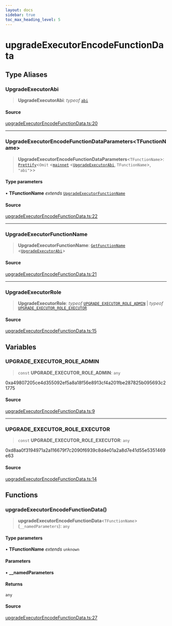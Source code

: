 ```yaml
---
layout: docs
sidebar: true
toc_max_heading_level: 5
---
```


# upgradeExecutorEncodeFunctionData

## Type Aliases

### UpgradeExecutorAbi

> **UpgradeExecutorAbi**: *typeof* [`abi`](contracts.md#abi-9)

#### Source

[upgradeExecutorEncodeFunctionData.ts:20](https://github.com/offchainlabs/arbitrum-orbit-sdk/blob/fa20b8d23170b5196c4c9cdb5fc2dfefa349f1c8/src/upgradeExecutorEncodeFunctionData.ts#L20)

***

### UpgradeExecutorEncodeFunctionDataParameters\<TFunctionName\>

> **UpgradeExecutorEncodeFunctionDataParameters**\<`TFunctionName`\>: [`Prettify`](types/utils.md#prettifyt)\<`Omit` \<[`mainnet`](chains.md#mainnet) \<[`UpgradeExecutorAbi`](upgradeExecutorEncodeFunctionData.md#upgradeexecutorabi), `TFunctionName`\>, `"abi"`\>\>

#### Type parameters

• **TFunctionName** *extends* [`UpgradeExecutorFunctionName`](upgradeExecutorEncodeFunctionData.md#upgradeexecutorfunctionname)

#### Source

[upgradeExecutorEncodeFunctionData.ts:22](https://github.com/offchainlabs/arbitrum-orbit-sdk/blob/fa20b8d23170b5196c4c9cdb5fc2dfefa349f1c8/src/upgradeExecutorEncodeFunctionData.ts#L22)

***

### UpgradeExecutorFunctionName

> **UpgradeExecutorFunctionName**: [`GetFunctionName`](types/utils.md#getfunctionnametabi) \<[`UpgradeExecutorAbi`](upgradeExecutorEncodeFunctionData.md#upgradeexecutorabi)\>

#### Source

[upgradeExecutorEncodeFunctionData.ts:21](https://github.com/offchainlabs/arbitrum-orbit-sdk/blob/fa20b8d23170b5196c4c9cdb5fc2dfefa349f1c8/src/upgradeExecutorEncodeFunctionData.ts#L21)

***

### UpgradeExecutorRole

> **UpgradeExecutorRole**: *typeof* [`UPGRADE_EXECUTOR_ROLE_ADMIN`](upgradeExecutorEncodeFunctionData.md#upgrade_executor_role_admin) \| *typeof* [`UPGRADE_EXECUTOR_ROLE_EXECUTOR`](upgradeExecutorEncodeFunctionData.md#upgrade_executor_role_executor)

#### Source

[upgradeExecutorEncodeFunctionData.ts:15](https://github.com/offchainlabs/arbitrum-orbit-sdk/blob/fa20b8d23170b5196c4c9cdb5fc2dfefa349f1c8/src/upgradeExecutorEncodeFunctionData.ts#L15)

## Variables

### UPGRADE\_EXECUTOR\_ROLE\_ADMIN

> `const` **UPGRADE\_EXECUTOR\_ROLE\_ADMIN**: `any`

0xa49807205ce4d355092ef5a8a18f56e8913cf4a201fbe287825b095693c21775

#### Source

[upgradeExecutorEncodeFunctionData.ts:9](https://github.com/offchainlabs/arbitrum-orbit-sdk/blob/fa20b8d23170b5196c4c9cdb5fc2dfefa349f1c8/src/upgradeExecutorEncodeFunctionData.ts#L9)

***

### UPGRADE\_EXECUTOR\_ROLE\_EXECUTOR

> `const` **UPGRADE\_EXECUTOR\_ROLE\_EXECUTOR**: `any`

0xd8aa0f3194971a2a116679f7c2090f6939c8d4e01a2a8d7e41d55e5351469e63

#### Source

[upgradeExecutorEncodeFunctionData.ts:14](https://github.com/offchainlabs/arbitrum-orbit-sdk/blob/fa20b8d23170b5196c4c9cdb5fc2dfefa349f1c8/src/upgradeExecutorEncodeFunctionData.ts#L14)

## Functions

### upgradeExecutorEncodeFunctionData()

> **upgradeExecutorEncodeFunctionData**\<`TFunctionName`\>(`__namedParameters`): `any`

#### Type parameters

• **TFunctionName** *extends* `unknown`

#### Parameters

• **\_\_namedParameters**

#### Returns

`any`

#### Source

[upgradeExecutorEncodeFunctionData.ts:27](https://github.com/offchainlabs/arbitrum-orbit-sdk/blob/fa20b8d23170b5196c4c9cdb5fc2dfefa349f1c8/src/upgradeExecutorEncodeFunctionData.ts#L27)

